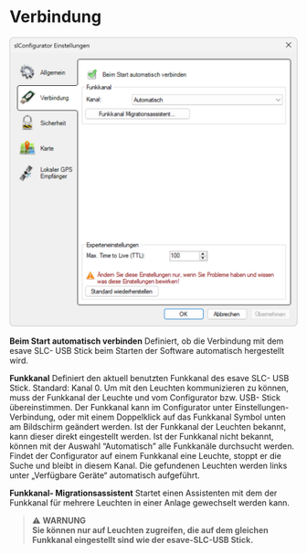 # Verbindung
![Verbindungs Einstellungen](verbindung.png)

<strong>Beim Start automatisch verbinden</strong>
Definiert, ob die Verbindung mit dem esave SLC- USB Stick beim Starten der Software automatisch hergestellt wird.

<strong>Funkkanal</strong>
Definiert den aktuell benutzten Funkkanal des esave SLC- USB Stick. Standard: Kanal 0. Um mit den Leuchten kommunizieren zu können, muss der Funkkanal der Leuchte und vom Configurator bzw. USB- Stick übereinstimmen.
Der Funkkanal kann im Configurator unter Einstellungen- Verbindung, oder mit einem Doppelklick auf das Funkkanal Symbol unten am Bildschirm geändert werden. Ist der Funkkanal der Leuchten bekannt, kann dieser direkt eingestellt werden. Ist der Funkkanal nicht bekannt, können mit der Auswahl “Automatisch” alle Funkkanäle durchsucht werden. Findet der Configurator auf einem Funkkanal eine Leuchte, stoppt er die Suche und bleibt in diesem Kanal. Die gefundenen Leuchten werden links unter „Verfügbare Geräte“ automatisch aufgeführt.

<strong>Funkkanal- Migrationsassistent</strong>
Startet einen Assistenten mit dem der Funkkanal für mehrere Leuchten in einer Anlage gewechselt werden kann.

> ⚠ **WARNUNG**  
> **Sie können nur auf Leuchten zugreifen, die auf dem gleichen Funkkanal eingestellt sind wie der esave-SLC-USB Stick.**
